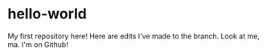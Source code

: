 # hello-world
My first repository here!
Here are edits I've made to the branch. Look at me, ma. I'm on Github!
